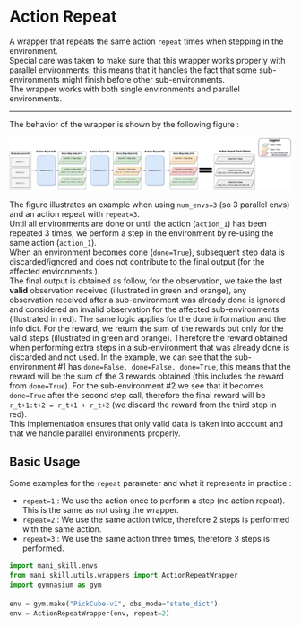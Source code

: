 # Action Repeat

A wrapper that repeats the same action `repeat` times when stepping in the environment.  
Special care was taken to make sure that this wrapper works properly with parallel environments, this means that it handles the fact that some sub-environments might finish before other sub-environments.   
The wrapper works with both single environments and parallel environments.    

---

The behavior of the wrapper is shown by the following figure :   

<img src="../additional_resources/images/action_repeat.svg"/>

The figure illustrates an example when using `num_envs=3` (so 3 parallel envs) and an action repeat with `repeat=3`.  
Until all environments are done or until the action (`action_1`) has been repeated 3 times, we perform a step in the environment by re-using the same action (`action_1`).  
When an environment becomes done (`done=True`), subsequent step data is discarded/ignored and does not contribute to the final output (for the affected environments.).   
The final output is obtained as follow, for the observation, we take the last **valid** observation received (illustrated in green and orange), any observation received after a sub-environment was already done is ignored and considered an invalid observation for the affected sub-environments (illustrated in red). The same logic applies for the done information and the info dict. For the reward, we return the sum of the rewards but only for the valid steps (illustrated in green and orange). Therefore the reward obtained when performing extra steps in a sub-environment that was already done is discarded and not used. In the example, we can see that the sub-environment #1 has `done=False, done=False, done=True`, this means that the reward will be the sum of the 3 rewards obtained (this includes the reward from `done=True`). For the sub-environment #2 we see that it becomes `done=True` after the second step call, therefore the final reward will be `r_t+1:t+2 = r_t+1 + r_t+2` (we discard the reward from the third step in red).  
This implementation ensures that only valid data is taken into account and that we handle parallel environments properly.  

## Basic Usage  
Some examples for the `repeat` parameter and what it represents in practice :   
- `repeat=1` : We use the action once to perform a step (no action repeat). This is the same as not using the wrapper.  
- `repeat=2` : We use the same action twice, therefore 2 steps is performed with the same action.  
- `repeat=3` : We use the same action three times, therefore 3 steps is performed.  
```python
import mani_skill.envs
from mani_skill.utils.wrappers import ActionRepeatWrapper
import gymnasium as gym

env = gym.make("PickCube-v1", obs_mode="state_dict")
env = ActionRepeatWrapper(env, repeat=2)
```
